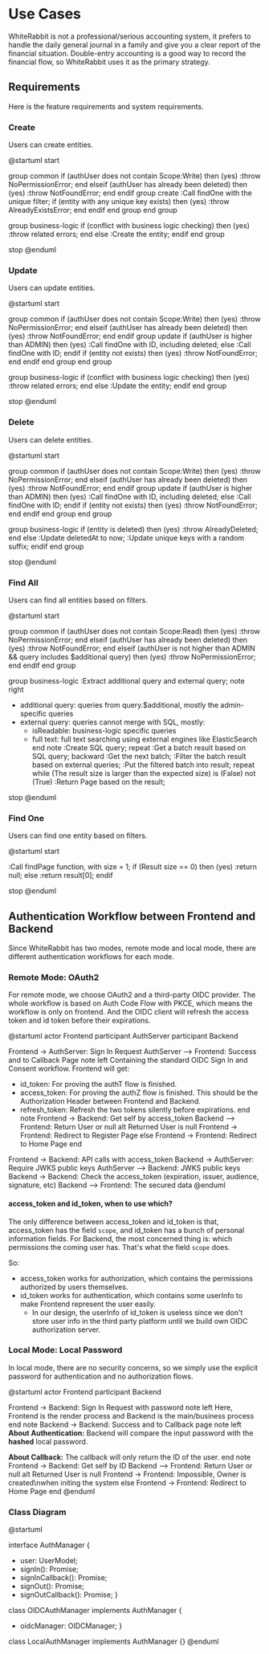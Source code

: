 # Use Cases

WhiteRabbit is not a professional/serious accounting system, it prefers to handle the daily general journal in a family
and give you a clear report of the financial situation.
Double-entry accounting is a good way to record the financial flow, so WhiteRabbit uses it as the primary strategy.

## Requirements

Here is the feature requirements and system requirements.

### Create

Users can create entities.

<!-- markdownlint-disable -->
@startuml
start

group common
if (authUser does not contain Scope:Write) then (yes)
  :throw NoPermissionError;
  end
elseif (authUser has already been deleted) then (yes)
  :throw NotFoundError;
  end
endif
group create
:Call findOne with the unique filter;
if (entity with any unique key exists) then (yes)
  :throw AlreadyExistsError;
  end
endif
end group
end group

group business-logic
if (conflict with business logic checking) then (yes)
  :throw related errors;
  end
else
  :Create the entity;
endif
end group

stop
@enduml
<!-- markdownlint-restore -->

### Update

Users can update entities.

<!-- markdownlint-disable -->
@startuml
start

group common
if (authUser does not contain Scope:Write) then (yes)
  :throw NoPermissionError;
  end
elseif (authUser has already been deleted) then (yes)
  :throw NotFoundError;
  end
endif
group update
if (authUser is higher than ADMIN) then (yes)
  :Call findOne with ID, including deleted;
else
  :Call findOne with ID;
endif
if (entity not exists) then (yes)
  :throw NotFoundError;
  end
endif
end group
end group

group business-logic
if (conflict with business logic checking) then (yes)
  :throw related errors;
  end
else
  :Update the entity;
endif
end group

stop
@enduml
<!-- markdownlint-restore -->

### Delete

Users can delete entities.

<!-- markdownlint-disable -->
@startuml
start

group common
if (authUser does not contain Scope:Write) then (yes)
  :throw NoPermissionError;
  end
elseif (authUser has already been deleted) then (yes)
  :throw NotFoundError;
  end
endif
group update
if (authUser is higher than ADMIN) then (yes)
  :Call findOne with ID, including deleted;
else
  :Call findOne with ID;
endif
if (entity not exists) then (yes)
  :throw NotFoundError;
  end
endif
end group
end group

group business-logic
if (entity is deleted) then (yes)
  :throw AlreadyDeleted;
  end
else
  :Update deletedAt to now;
  :Update unique keys with a random suffix;
endif
end group

stop
@enduml
<!-- markdownlint-restore -->

### Find All

Users can find all entities based on filters.

<!-- markdownlint-disable -->
@startuml
start

group common
if (authUser does not contain Scope:Read) then (yes)
:throw NoPermissionError;
end
elseif (authUser has already been deleted) then (yes)
:throw NotFoundError;
end
elseif (authUser is not higher than ADMIN && query includes $additional query) then (yes)
:throw NoPermissionError;
end
endif
end group

group business-logic
:Extract additional query and external query;
note right
* additional query: queries from query.$additional, mostly the admin-specific queries
* external query: queries cannot merge with SQL, mostly:
  * isReadable: business-logic specific queries
  * full text: full text searching using external engines like ElasticSearch
end note
:Create SQL query;
repeat :Get a batch result based on SQL query;
  backward :Get the next batch;
  :Filter the batch result based on external queries;
  :Put the filtered batch into result;
repeat while (The result size is larger than the expected size) is (False) not (True)
:Return Page based on the result;

stop
@enduml
<!-- markdownlint-restore -->

### Find One

Users can find one entity based on filters.

<!-- markdownlint-disable -->
@startuml
start

:Call findPage function, with size = 1;
if (Result size == 0) then (yes)
  :return null;
else
  :return result[0];
endif

stop
@enduml
<!-- markdownlint-restore -->

## Authentication Workflow between Frontend and Backend

Since WhiteRabbit has two modes, remote mode and local mode, there are different authentication workflows for each mode.

### Remote Mode: OAuth2

For remote mode, we choose OAuth2 and a third-party OIDC provider. The whole workflow is based on
Auth Code Flow with PKCE, which means the workflow is only on frontend.
And the OIDC client will refresh the access token and id token before their expirations.

<!-- markdownlint-disable -->
@startuml
actor Frontend
participant AuthServer
participant Backend

Frontend -> AuthServer: Sign In Request
AuthServer --> Frontend: Success and to Callback Page
note left
Containing the standard OIDC Sign In
and Consent workflow.
Frontend will get:
* id_token: For proving the authT flow is finished.
* access_token: For proving the authZ flow is finished.
  This should be the Authorization Header between Frontend and Backend.
* refresh_token: Refresh the two tokens silently before expirations.
end note
Frontend -> Backend: Get self by access_token
Backend --> Frontend: Return User or null
alt Returned User is null
  Frontend -> Frontend: Redirect to Register Page
else
  Frontend -> Frontend: Redirect to Home Page
end

Frontend -> Backend: API calls with access_token
Backend -> AuthServer: Require JWKS public keys
AuthServer --> Backend: JWKS public keys
Backend -> Backend: Check the access_token (expiration, issuer, audience, signature, etc)
Backend --> Frontend: The secured data
@enduml
<!-- markdownlint-restore -->

#### access_token and id_token, when to use which?

The only difference between access_token and id_token is that, access_token has the field `scope`, and id_token has
a bunch of personal information fields. For Backend, the most concerned thing is: which permissions the coming user has.
That's what the field `scope` does.

So:
* access_token works for authorization, which contains the permissions authorized by users themselves.
* id_token works for authentication, which contains some userInfo to make Frontend represent the user easily.
  * In our design, the userInfo of id_token is useless since we don't store user info in the third party platform until
    we build own OIDC authorization server.

### Local Mode: Local Password

In local mode, there are no security concerns, so we simply use the explicit password for authentication
and no authorization flows.

<!-- markdownlint-disable -->
@startuml
actor Frontend
participant Backend

Frontend -> Backend: Sign In Request with password
note left
Here, Frontend is the render process
and Backend is the main/business process
end note
Backend -> Backend: Success and to Callback page
note left
**About Authentication:**
Backend will compare the input password
with the **hashed** local password.

**About Callback:**
The callback will only return the ID of the user.
end note
Frontend -> Backend: Get self by ID
Backend --> Frontend: Return User or null
alt Returned User is null
  Frontend -> Frontend: Impossible, Owner is created\nwhen initing the system
else
  Frontend -> Frontend: Redirect to Home Page
end
@enduml
<!-- markdownlint-restore -->

### Class Diagram

<!-- markdownlint-disable -->
@startuml

interface AuthManager {
  + user: UserModel;
  + signIn(): Promise<void>;
  + signInCallback(): Promise<void>;
  + signOut(): Promise<void>;
  + signOutCallback(): Promise<void>;
}

class OIDCAuthManager implements AuthManager {
  - oidcManager: OIDCManager;
}

class LocalAuthManager implements AuthManager {}
@enduml
<!-- markdownlint-restore -->
